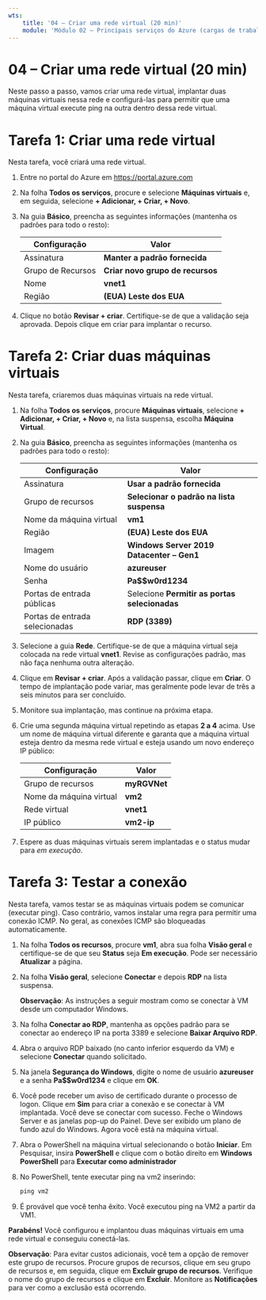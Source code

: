 ```yaml
---
wts:
    title: '04 – Criar uma rede virtual (20 min)'
    module: 'Módulo 02 – Principais serviços do Azure (cargas de trabalho)'
---
```

# 04 – Criar uma rede virtual (20 min)

Neste passo a passo, vamos criar uma rede virtual, implantar duas máquinas virtuais nessa rede e configurá-las para permitir que uma máquina virtual execute ping na outra dentro dessa rede virtual.

# Tarefa 1: Criar uma rede virtual 

Nesta tarefa, você criará uma rede virtual. 

1. Entre no portal do Azure em <a href="https://portal.azure.com" target="_blank"><span style="color: #0066cc;" color="#0066cc">https://portal.azure.com</span></a>

2. Na folha **Todos os serviços**, procure e selecione **Máquinas virtuais** e, em seguida, selecione **+ Adicionar, + Criar, + Novo**. 

3. Na guia **Básico**, preencha as seguintes informações (mantenha os padrões para todo o resto):

    | Configuração | Valor | 
    | --- | --- |
    | Assinatura | **Manter a padrão fornecida** |
    | Grupo de Recursos | **Criar novo grupo de recursos** |
    | Nome | **vnet1** |
    | Região | **(EUA) Leste dos EUA** |
    
   
4. Clique no botão **Revisar + criar**. Certifique-se de que a validação seja aprovada. Depois clique em criar para implantar o recurso.


# Tarefa 2: Criar duas máquinas virtuais

Nesta tarefa, criaremos duas máquinas virtuais na rede virtual. 

1. Na folha **Todos os serviços**, procure **Máquinas virtuais**, selecione **+ Adicionar, + Criar, + Novo** e, na lista suspensa, escolha **Máquina Virtual**. 

2. Na guia **Básico**, preencha as seguintes informações (mantenha os padrões para todo o resto):

   | Configuração | Valor | 
   | --- | --- |
   | Assinatura | **Usar a padrão fornecida** |
   | Grupo de recursos |  **Selecionar o padrão na lista suspensa** |
   | Nome da máquina virtual | **vm1**|
   | Região | **(EUA) Leste dos EUA** |
   | Imagem | **Windows Server 2019 Datacenter – Gen1** |
   | Nome do usuário| **azureuser** |
   | Senha| **Pa$$w0rd1234** |
   | Portas de entrada públicas| Selecione **Permitir as portas selecionadas**  |
   | Portas de entrada selecionadas| **RDP (3389)** |
   

3. Selecione a guia **Rede**. Certifique-se de que a máquina virtual seja colocada na rede virtual **vnet1**. Revise as configurações padrão, mas não faça nenhuma outra alteração. 

4. Clique em **Revisar + criar**. Após a validação passar, clique em **Criar**. O tempo de implantação pode variar, mas geralmente pode levar de três a seis minutos para ser concluído.

5. Monitore sua implantação, mas continue na próxima etapa. 

6. Crie uma segunda máquina virtual repetindo as etapas **2 a 4** acima. Use um nome de máquina virtual diferente e garanta que a máquina virtual esteja dentro da mesma rede virtual e esteja usando um novo endereço IP público:

    | Configuração | Valor |
    | --- | --- |
    | Grupo de recursos | **myRGVNet** |
    | Nome da máquina virtual |  **vm2** |
    | Rede virtual | **vnet1** |
    | IP público | **vm2-ip** |

7. Espere as duas máquinas virtuais serem implantadas e o status mudar para *em execução*.

# Tarefa 3: Testar a conexão 

Nesta tarefa, vamos testar se as máquinas virtuais podem se comunicar (executar ping). Caso contrário, vamos instalar uma regra para permitir uma conexão ICMP. No geral, as conexões ICMP são bloqueadas automaticamente.

1. Na folha **Todos os recursos**, procure **vm1**, abra sua folha **Visão geral** e certifique-se de que seu **Status** seja **Em execução**. Pode ser necessário **Atualizar** a página.

2. Na folha **Visão geral**, selecione **Conectar** e depois **RDP** na lista suspensa.

    **Observação**: As instruções a seguir mostram como se conectar à VM desde um computador Windows. 

3. Na folha **Conectar ao RDP**, mantenha as opções padrão para se conectar ao endereço IP na porta 3389 e selecione **Baixar Arquivo RDP**.

4. Abra o arquivo RDP baixado (no canto inferior esquerdo da VM) e selecione **Conectar** quando solicitado. 

5. Na janela **Segurança do Windows**, digite o nome de usuário **azureuser** e a senha **Pa$$w0rd1234** e clique em **OK**.

6. Você pode receber um aviso de certificado durante o processo de logon. Clique em **Sim** para criar a conexão e se conectar à VM implantada. Você deve se conectar com sucesso. Feche o Windows Server e as janelas pop-up do Painel. Deve ser exibido um plano de fundo azul do Windows. Agora você está na máquina virtual.

7. Abra o PowerShell na máquina virtual selecionando o botão **Iniciar**. Em Pesquisar, insira **PowerShell** e clique com o botão direito em **Windows PowerShell** para **Executar como administrador**

8. No PowerShell, tente executar ping na vm2 inserindo:

   ```PowerShell
   ping vm2
   ```

 9. É provável que você tenha êxito. Você executou ping na VM2 a partir da VM1.


**Parabéns!** Você configurou e implantou duas máquinas virtuais em uma rede virtual e conseguiu conectá-las.

**Observação**: Para evitar custos adicionais, você tem a opção de remover este grupo de recursos. Procure grupos de recursos, clique em seu grupo de recursos e, em seguida, clique em **Excluir grupo de recursos**. Verifique o nome do grupo de recursos e clique em **Excluir**. Monitore as **Notificações** para ver como a exclusão está ocorrendo.
